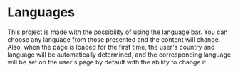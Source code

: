 # Languages
This project is made with the possibility of using the language bar. You can choose any language from those presented and the content will change. Also, when the page is loaded for the first time, the user's country and language will be automatically determined, and the corresponding language will be set on the user's page by default with the ability to change it.

